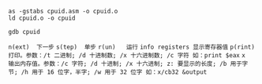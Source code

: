 ``` shell
as -gstabs cpuid.asm -o cpuid.o
ld cpuid.o -o cpuid

gdb cpuid
```

`n(ext)  下一步`
`s(tep)  单步`
`r(un)   运行`
`info registers 显示寄存器值`
`p(rint) 打印。参数：/t 二进制; /d 十进制数; /x 十六进制数; /c 字符
	如：print $eax`
`x   输出内存值。参数：/c 字符; /d 十进制; /x 十六进制; z: 要显示的长度; /b 用于字节; /h 用于 16 位字，半字; /w 用于 32 位字
	如：x/cb32 &output`

